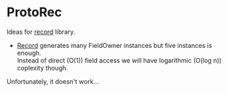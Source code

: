 # ProtoRec
Ideas for [record](https://github.com/nikita-volkov/record) library.

* [Record](https://github.com/nikita-volkov/record) generates many FieldOwner instances but five instances is enough.  
Instead of direct (O(1)) field access we will have logarithmic (O(log n)) coplexity though.

Unfortunately, it doesn't work...
